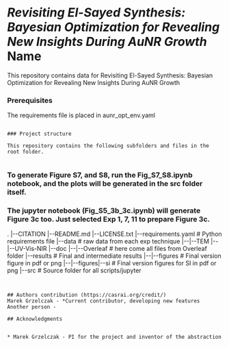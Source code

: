 # *Revisiting El-Sayed Synthesis: Bayesian Optimization for Revealing New Insights During AuNR Growth* Name

This repository contains data for Revisiting El-Sayed Synthesis: Bayesian Optimization for Revealing New Insights During AuNR Growth

### Prerequisites

The requirements file is placed in aunr_opt_env.yaml

```

### Project structure

This repository contains the following subfolders and files in the root folder.


```

### To generate Figure S7, and S8, run the Fig_S7_S8.ipynb notebook, and the plots will be generated in the src folder itself. 
### The jupyter notebook (Fig_S5_3b_3c.ipynb) will generate Figure 3c too. Just selected Exp 1, 7, 11 to prepare Figure 3c.
.
|--CITATION
|--README.md
|--LICENSE.txt
|--requirements.yaml              # Python requirements file
|--data                          # raw data from each exp technique
|--|--TEM
|--|--UV-Vis-NIR
|--doc
|--|--Overleaf			        # here come all files from Overleaf folder
|--results						# Final and intermediate results
|--|--figures					# Final version figure in pdf or png
|--|--figures|--si         # Final version figures for SI in pdf or png
|--src							# Source folder for all scripts/jupyter

```


## Authors contribution (https://casrai.org/credit/)
Marek Grzelczak - *Current contributor, developing new features
Another person - 

## Acknowledgments


* Marek Grzelczak - PI for the project and inventor of the abstraction
